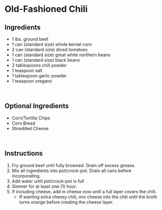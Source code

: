 # Old-Fashioned Chili
Ingredients
---
 - 1 lbs. ground beef
 - 1 can (standard size) whole kernel corn
 - 2 can (standard size) diced tomatoes
 - 1 can (standard size) great white northern beans
 - 1 can (standard size) black beans
 - 2 tablespoons chili powder
 - 1 teaspoon salt
 - 1 tablespoon garlic powder
 - 1 teaspoon oregano
 
 
</br>
 
 Optional Ingredients
---
 - Corn/Tortilla Chips
 - Corn Bread
 - Shredded Cheese
 
</br>

Instructions
---
 1. Fry ground beef until fully browned. Drain off excess grease.
 2. Mix all ingredients into pot/crock-pot. Drain all cans before incorporating.
 3. Add water until pot/crock-pot is full
 4. Simmer for at least one (1) hour.
 5. If including cheese, add in cheese now until a full layer covers the chili.
    - If wanting extra cheesy chili, mix cheese into the chili until the broth turns orange before creating the cheese layer.